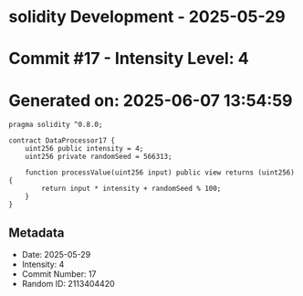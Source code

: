 ﻿# solidity Development - 2025-05-29
# Commit #17 - Intensity Level: 4
# Generated on: 2025-06-07 13:54:59
```solidity
pragma solidity ^0.8.0;

contract DataProcessor17 {
    uint256 public intensity = 4;
    uint256 private randomSeed = 566313;

    function processValue(uint256 input) public view returns (uint256) {
        return input * intensity + randomSeed % 100;
    }
}
```
## Metadata
- Date: 2025-05-29
- Intensity: 4
- Commit Number: 17
- Random ID: 2113404420
